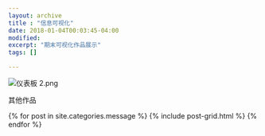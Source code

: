 ```yaml
---
layout: archive
title : "信息可视化"
date: 2018-01-04T00:03:45-04:00
modified:
excerpt: "期末可视化作品展示"
tags: []

---
```

![仪表板 2.png](https://i.loli.net/2018/01/07/5a51e53c07d77.png)


其他作品
<div class="tiles">
{% for post in site.categories.message %}
  {% include post-grid.html %}
{% endfor %}
</div><!-- /.tiles 把所有categories 有 message 的列出來-->
